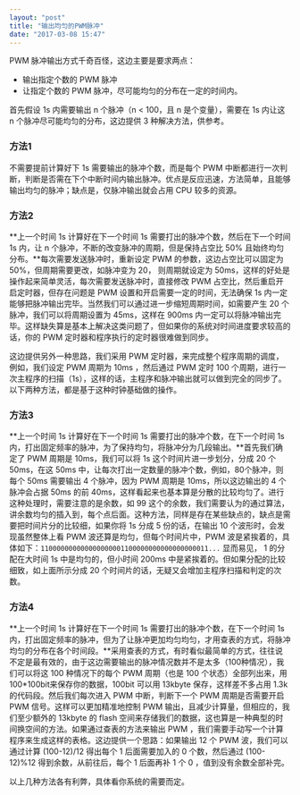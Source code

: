 ```yaml
---
layout: "post"
title: "输出均匀的PWM脉冲"
date: "2017-03-08 15:47"
---
```


PWM 脉冲输出方式千奇百怪，这边主要是要求两点：
- 输出指定个数的 PWM 脉冲
- 让指定个数的 PWM 脉冲，尽可能均匀的分布在一定的时间内。

首先假设 1s 内需要输出 n 个脉冲（n < 100，且 n 是个变量），需要在 1s 内让这 n 个脉冲尽可能均匀的分布，这边提供 3 种解决方法，供参考。

### 方法1

不需要提前计算好下 1s 需要输出的脉冲个数，而是每个 PWM 中断都进行一次判断，判断是否需在下个中断时间内输出脉冲。优点是反应迅速，方法简单，且能够输出均匀的脉冲；缺点是，仅脉冲输出就会占用 CPU 较多的资源。

### 方法2

**上一个时间 1s 计算好在下一个时间 1s 需要打出的脉冲个数，然后在下一个时间 1s 内，让 n 个脉冲，不断的改变脉冲的周期，但是保持占空比 50% 且始终均匀分布。**每次需要发送脉冲时，重新设定 PWM 的参数，这边占空比可以固定为 50%，但周期需要更改，如脉冲变为 20， 则周期就设定为 50ms，这样的好处是操作起来简单灵活，每次需要发送脉冲时，直接修改 PWM 占空比，然后重启开启定时器，但存在问题是 PWM 设置和开启需要一定的时间，无法确保 1s 内一定能够把脉冲输出完毕。当然我们可以通过进一步缩短周期时间，如需要产生 20 个脉冲，我们可以将周期设置为 45ms，这样在 900ms 内一定可以将脉冲输出完毕。这样缺失算是基本上解决这类问题了，但如果你的系统对时间进度要求较高的话，你的 PWM 定时器和程序执行的定时器很难做到同步。

这边提供另外一种思路，我们采用 PWM 定时器，来完成整个程序周期的调度，例如，我们设定 PWM 周期为 10ms ，然后通过 PWM 定时 100 个周期，进行一次主程序的扫描（1s），这样的话，主程序和脉冲输出就可以做到完全的同步了。以下两种方法，都是基于这种时钟基础做的操作。

<!-- more -->

### 方法3

**上一个时间 1s 计算好在下一个时间 1s 需要打出的脉冲个数，在下一个时间 1s 内，打出固定频率的脉冲，为了保持均匀，将脉冲分为几段输出。**首先我们确定了 PWM 周期是 10ms，我们可以将 1s 这个时间片进一步划分，分成 20 个 50ms，在这 50ms 中，让每次打出一定数量的脉冲个数，例如，80个脉冲，则每个 50ms 需要输出 4 个脉冲，因为 PWM 周期是 10ms，所以这边输出的 4 个脉冲会占据 50ms 的前 40ms，这样看起来也基本算是分散的比较均匀了。进行这种处理时，需要注意的是余数，如 99 这个的余数，我们需要认为的通过算法，讲余数均匀的插入到，每个点后面。这种方法，同样是存在某些缺点的，缺点是需要把时间片分的比较细，如果你将 1s 分成 5 份的话，在输出 10 个波形时，会发现虽然整体上看 PWM 波还算是均匀，但每个时间片中，PWM 波是紧挨着的，具体如下：`110000000000000000001100000000000000000011...` 显而易见， 1 的分配在大时间 1s 中是均匀的，但小时间 200ms 中是紧挨着的。但如果分配的比较细致，如上面所示分成 20 个时间片的话，无疑又会增加主程序扫描和判定的次数。

### 方法4

**上一个时间 1s 计算好在下一个时间 1s 需要打出的脉冲个数，在下一个时间 1s 内，打出固定频率的脉冲，但为了让脉冲更加均匀均匀，才用查表的方式，将脉冲均匀的分布在各个时间段。**采用查表的方式，有时看似最简单的方式，往往说不定是最有效的，由于这边需要输出的脉冲情况数并不是太多（100种情况），我们可以将这 100 种情况下的每个 PWM 周期（也是 100 个状态）全部列出来，用 100*100bit来保存你的数据，100bit 可以用 13kbyte 保存，这样差不多占用 1.3k 的代码段。然后我们每次进入 PWM 中断，判断下一个 PWM 周期是否需要开启 PWM 信号。这样可以更加精准地控制 PWM 输出，且减少计算量，但相应的，我们至少额外的 13kbyte 的 flash 空间来存储我们的数据，这也算是一种典型的时间换空间的方法。如果通过查表的方法来输出 PWM ，我们需要手动写一个计算程序来生成这样的表格。这边提供一个思路：如果输出 12 个 PWM 波，我们可以通过计算 (100-12)/12 得出每个 1 后面需要加入的 0 个数，然后通过 (100-12)%12 得到余数，从前往后，每个 1 后面再补 1 个 0 ，值到没有余数全部补完。


以上几种方法各有利弊，具体看你系统的需要而定。
